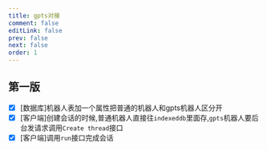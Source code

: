 ```yaml
---
title: gpts对接
comment: false
editLink: false
prev: false
next: false
order: 1
---
```



## 第一版

- [x] [数据库]机器人表加一个属性把普通的机器人和gpts机器人区分开
- [x] [客户端]创建会话的时候,普通机器人直接往`indexeddb`里面存,`gpts`机器人要后台发请求调用`Create thread`接口
- [x] [客户端]调用`run`接口完成会话
